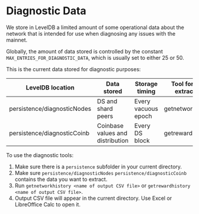 # Diagnostic Data

We store in LevelDB a limited amount of some operational data about the network that is intended for use when diagnosing any issues with the mainnet.

Globally, the amount of data stored is controlled by the constant `MAX_ENTRIES_FOR_DIAGNOSTIC_DATA`, which is usually set to either 25 or 50.

This is the current data stored for diagnostic purposes:

| LevelDB location            | Data stored                      | Storage timing      | Tool for data extraction |
| --------------------------- | -------------------------------- | ------------------- | ------------------------ |
| persistence/diagnosticNodes | DS and shard peers               | Every vacuous epoch | getnetworkhistory        |
| persistence/diagnosticCoinb | Coinbase values and distribution | Every DS block      | getrewardhistory         |

To use the diagnostic tools:

1. Make sure there is a `persistence` subfolder in your current directory.
1. Make sure `persistence/diagnosticNodes` `persistence/diagnosticCoinb` contains the data you want to extract.
1. Run `getnetworkhistory <name of output CSV file>` or `getrewardhistory <name of output CSV file>`.
1. Output CSV file will appear in the current directory. Use Excel or LibreOffice Calc to open it.
